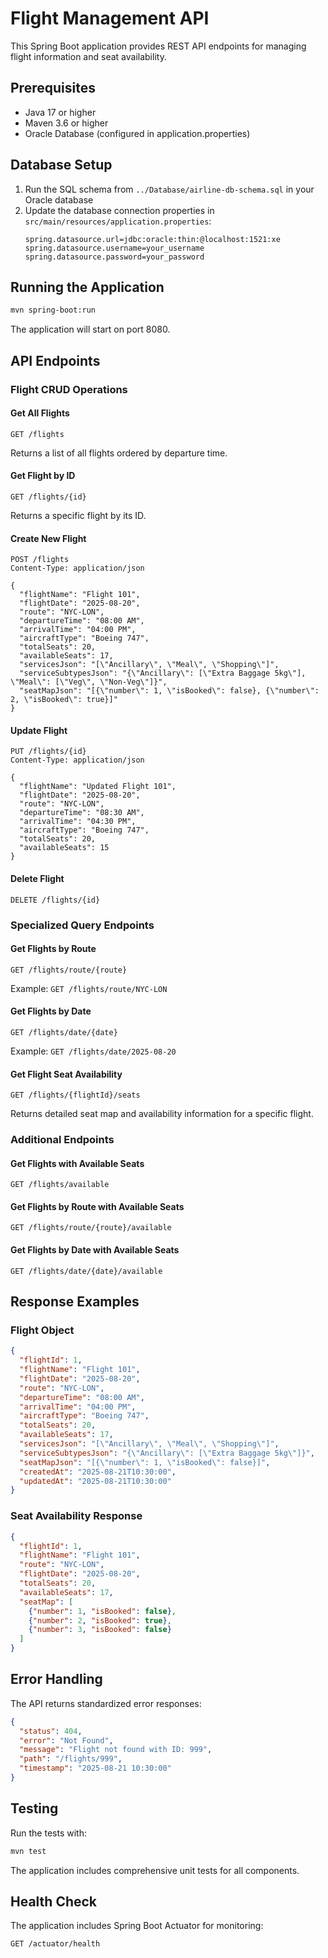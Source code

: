 # Flight Management API

This Spring Boot application provides REST API endpoints for managing flight information and seat availability.

## Prerequisites

- Java 17 or higher
- Maven 3.6 or higher
- Oracle Database (configured in application.properties)

## Database Setup

1. Run the SQL schema from `../Database/airline-db-schema.sql` in your Oracle database
2. Update the database connection properties in `src/main/resources/application.properties`:
   ```properties
   spring.datasource.url=jdbc:oracle:thin:@localhost:1521:xe
   spring.datasource.username=your_username
   spring.datasource.password=your_password
   ```

## Running the Application

```bash
mvn spring-boot:run
```

The application will start on port 8080.

## API Endpoints

### Flight CRUD Operations

#### Get All Flights
```
GET /flights
```
Returns a list of all flights ordered by departure time.

#### Get Flight by ID
```
GET /flights/{id}
```
Returns a specific flight by its ID.

#### Create New Flight
```
POST /flights
Content-Type: application/json

{
  "flightName": "Flight 101",
  "flightDate": "2025-08-20",
  "route": "NYC-LON",
  "departureTime": "08:00 AM",
  "arrivalTime": "04:00 PM",
  "aircraftType": "Boeing 747",
  "totalSeats": 20,
  "availableSeats": 17,
  "servicesJson": "[\"Ancillary\", \"Meal\", \"Shopping\"]",
  "serviceSubtypesJson": "{\"Ancillary\": [\"Extra Baggage 5kg\"], \"Meal\": [\"Veg\", \"Non-Veg\"]}",
  "seatMapJson": "[{\"number\": 1, \"isBooked\": false}, {\"number\": 2, \"isBooked\": true}]"
}
```

#### Update Flight
```
PUT /flights/{id}
Content-Type: application/json

{
  "flightName": "Updated Flight 101",
  "flightDate": "2025-08-20",
  "route": "NYC-LON",
  "departureTime": "08:30 AM",
  "arrivalTime": "04:30 PM",
  "aircraftType": "Boeing 747",
  "totalSeats": 20,
  "availableSeats": 15
}
```

#### Delete Flight
```
DELETE /flights/{id}
```

### Specialized Query Endpoints

#### Get Flights by Route
```
GET /flights/route/{route}
```
Example: `GET /flights/route/NYC-LON`

#### Get Flights by Date
```
GET /flights/date/{date}
```
Example: `GET /flights/date/2025-08-20`

#### Get Flight Seat Availability
```
GET /flights/{flightId}/seats
```
Returns detailed seat map and availability information for a specific flight.

### Additional Endpoints

#### Get Flights with Available Seats
```
GET /flights/available
```

#### Get Flights by Route with Available Seats
```
GET /flights/route/{route}/available
```

#### Get Flights by Date with Available Seats
```
GET /flights/date/{date}/available
```

## Response Examples

### Flight Object
```json
{
  "flightId": 1,
  "flightName": "Flight 101",
  "flightDate": "2025-08-20",
  "route": "NYC-LON",
  "departureTime": "08:00 AM",
  "arrivalTime": "04:00 PM",
  "aircraftType": "Boeing 747",
  "totalSeats": 20,
  "availableSeats": 17,
  "servicesJson": "[\"Ancillary\", \"Meal\", \"Shopping\"]",
  "serviceSubtypesJson": "{\"Ancillary\": [\"Extra Baggage 5kg\"]}",
  "seatMapJson": "[{\"number\": 1, \"isBooked\": false}]",
  "createdAt": "2025-08-21T10:30:00",
  "updatedAt": "2025-08-21T10:30:00"
}
```

### Seat Availability Response
```json
{
  "flightId": 1,
  "flightName": "Flight 101",
  "route": "NYC-LON",
  "flightDate": "2025-08-20",
  "totalSeats": 20,
  "availableSeats": 17,
  "seatMap": [
    {"number": 1, "isBooked": false},
    {"number": 2, "isBooked": true},
    {"number": 3, "isBooked": false}
  ]
}
```

## Error Handling

The API returns standardized error responses:

```json
{
  "status": 404,
  "error": "Not Found",
  "message": "Flight not found with ID: 999",
  "path": "/flights/999",
  "timestamp": "2025-08-21 10:30:00"
}
```

## Testing

Run the tests with:
```bash
mvn test
```

The application includes comprehensive unit tests for all components.

## Health Check

The application includes Spring Boot Actuator for monitoring:
```
GET /actuator/health
```
